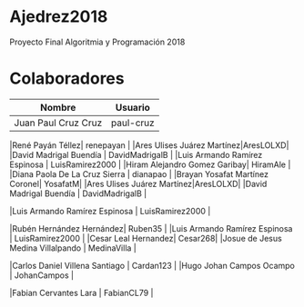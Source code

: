 # Ajedrez2018
Proyecto Final Algoritmia y Programación 2018

# Colaboradores
| Nombre | Usuario |
|--|--|
|Juan Paul Cruz Cruz | paul-cruz |

|René Payán Téllez| renepayan |
|Ares Ulises Juárez Martínez|AresLOLXD|
|David Madrigal Buendía | DavidMadrigalB | 
|Luis Armando Ramírez Espinosa | LuisRamirez2000 |
|Hiram Alejandro Gomez Garibay| HiramAle |
|Diana Paola De La Cruz Sierra | dianapao |
|Brayan Yosafat Martínez Coronel| YosafatM|
|Ares Ulises Juárez Martínez|AresLOLXD|
|David Madrigal Buendía | DavidMadrigalB | 


|Luis Armando Ramírez Espinosa | LuisRamirez2000 |


|Rubén Hernández Hernández| Ruben35 |
|Luis Armando Ramírez Espinosa | LuisRamirez2000 |
|Cesar Leal Hernandez| Cesar268|
|Josue de Jesus Medina Villalpando | MedinaVilla |

|Carlos Daniel Villena Santiago | Cardan123 |
|Hugo Johan Campos Ocampo | JohanCampos |

|Fabian Cervantes Lara | FabianCL79 |
